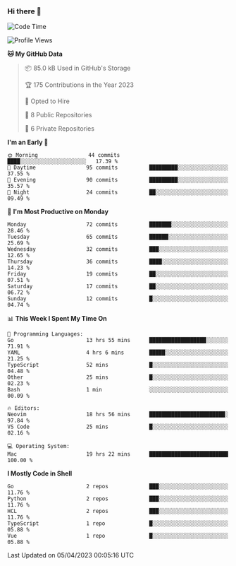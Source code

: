 ### Hi there 👋
<!--![visitors](https://visitor-badge.glitch.me/badge?page_id=d0zingcat)-->
<!--
**d0zingcat/d0zingcat** is a ✨ _special_ ✨ repository because its `README.md` (this file) appears on your GitHub profile.

Here are some ideas to get you started:

- 🔭 I’m currently working on ...
- 🌱 I’m currently learning ...
- 👯 I’m looking to collaborate on ...
- 🤔 I’m looking for help with ...
- 💬 Ask me about ...
- 📫 How to reach me: ...
- 😄 Pronouns: ...
- ⚡ Fun fact: ...
-->
<!--START_SECTION:waka-->
![Code Time](http://img.shields.io/badge/Code%20Time-2%2C472%20hrs%2033%20mins-blue)

![Profile Views](http://img.shields.io/badge/Profile%20Views-5-blue)

**🐱 My GitHub Data** 

> 📦 85.0 kB Used in GitHub's Storage 
 > 
> 🏆 175 Contributions in the Year 2023
 > 
> 💼 Opted to Hire
 > 
> 📜 8 Public Repositories 
 > 
> 🔑 6 Private Repositories 
 > 
**I'm an Early 🐤** 

```text
🌞 Morning                44 commits          ████░░░░░░░░░░░░░░░░░░░░░   17.39 % 
🌆 Daytime                95 commits          █████████░░░░░░░░░░░░░░░░   37.55 % 
🌃 Evening                90 commits          █████████░░░░░░░░░░░░░░░░   35.57 % 
🌙 Night                  24 commits          ██░░░░░░░░░░░░░░░░░░░░░░░   09.49 % 
```
📅 **I'm Most Productive on Monday** 

```text
Monday                   72 commits          ███████░░░░░░░░░░░░░░░░░░   28.46 % 
Tuesday                  65 commits          ██████░░░░░░░░░░░░░░░░░░░   25.69 % 
Wednesday                32 commits          ███░░░░░░░░░░░░░░░░░░░░░░   12.65 % 
Thursday                 36 commits          ████░░░░░░░░░░░░░░░░░░░░░   14.23 % 
Friday                   19 commits          ██░░░░░░░░░░░░░░░░░░░░░░░   07.51 % 
Saturday                 17 commits          ██░░░░░░░░░░░░░░░░░░░░░░░   06.72 % 
Sunday                   12 commits          █░░░░░░░░░░░░░░░░░░░░░░░░   04.74 % 
```


📊 **This Week I Spent My Time On** 

```text
💬 Programming Languages: 
Go                       13 hrs 55 mins      ██████████████████░░░░░░░   71.91 % 
YAML                     4 hrs 6 mins        █████░░░░░░░░░░░░░░░░░░░░   21.25 % 
TypeScript               52 mins             █░░░░░░░░░░░░░░░░░░░░░░░░   04.48 % 
Other                    25 mins             █░░░░░░░░░░░░░░░░░░░░░░░░   02.23 % 
Bash                     1 min               ░░░░░░░░░░░░░░░░░░░░░░░░░   00.09 % 

🔥 Editors: 
Neovim                   18 hrs 56 mins      ████████████████████████░   97.84 % 
VS Code                  25 mins             █░░░░░░░░░░░░░░░░░░░░░░░░   02.16 % 

💻 Operating System: 
Mac                      19 hrs 22 mins      █████████████████████████   100.00 % 
```

**I Mostly Code in Shell** 

```text
Go                       2 repos             ███░░░░░░░░░░░░░░░░░░░░░░   11.76 % 
Python                   2 repos             ███░░░░░░░░░░░░░░░░░░░░░░   11.76 % 
HCL                      2 repos             ███░░░░░░░░░░░░░░░░░░░░░░   11.76 % 
TypeScript               1 repo              █░░░░░░░░░░░░░░░░░░░░░░░░   05.88 % 
Vue                      1 repo              █░░░░░░░░░░░░░░░░░░░░░░░░   05.88 % 
```




 Last Updated on 05/04/2023 00:05:16 UTC
<!--END_SECTION:waka-->

